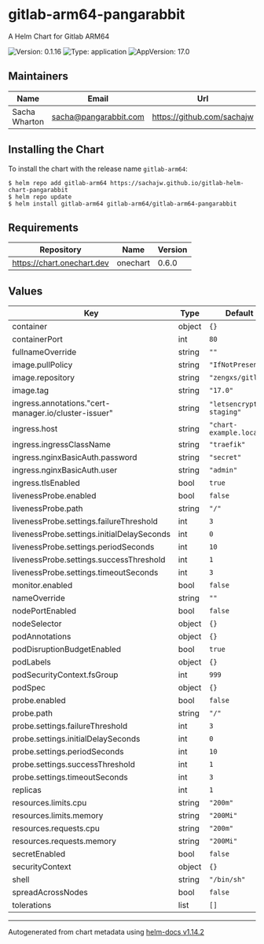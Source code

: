 # gitlab-arm64-pangarabbit

A Helm Chart for Gitlab ARM64

![Version: 0.1.16](https://img.shields.io/badge/Version-0.1.16-informational?style=flat-square)
![Type: application](https://img.shields.io/badge/Type-application-informational?style=flat-square)
![AppVersion: 17.0](https://img.shields.io/badge/AppVersion-17.0-informational?style=flat-square)

## Maintainers

| Name | Email | Url |
| ---- | ------ | --- |
| Sacha Wharton | <sacha@pangarabbit.com> | <https://github.com/sachajw> |

## Installing the Chart

To install the chart with the release name `gitlab-arm64`:

```console
$ helm repo add gitlab-arm64 https://sachajw.github.io/gitlab-helm-chart-pangarabbit
$ helm repo update
$ helm install gitlab-arm64 gitlab-arm64/gitlab-arm64-pangarabbit
```

## Requirements

| Repository | Name | Version |
|------------|------|---------|
| https://chart.onechart.dev | onechart | 0.6.0 |

## Values

| Key | Type | Default | Description |
|-----|------|---------|-------------|
| container | object | `{}` |  |
| containerPort | int | `80` |  |
| fullnameOverride | string | `""` |  |
| image.pullPolicy | string | `"IfNotPresent"` |  |
| image.repository | string | `"zengxs/gitlab"` |  |
| image.tag | string | `"17.0"` |  |
| ingress.annotations."cert-manager.io/cluster-issuer" | string | `"letsencrypt-staging"` |  |
| ingress.host | string | `"chart-example.local"` |  |
| ingress.ingressClassName | string | `"traefik"` |  |
| ingress.nginxBasicAuth.password | string | `"secret"` |  |
| ingress.nginxBasicAuth.user | string | `"admin"` |  |
| ingress.tlsEnabled | bool | `true` |  |
| livenessProbe.enabled | bool | `false` |  |
| livenessProbe.path | string | `"/"` |  |
| livenessProbe.settings.failureThreshold | int | `3` |  |
| livenessProbe.settings.initialDelaySeconds | int | `0` |  |
| livenessProbe.settings.periodSeconds | int | `10` |  |
| livenessProbe.settings.successThreshold | int | `1` |  |
| livenessProbe.settings.timeoutSeconds | int | `3` |  |
| monitor.enabled | bool | `false` |  |
| nameOverride | string | `""` |  |
| nodePortEnabled | bool | `false` |  |
| nodeSelector | object | `{}` |  |
| podAnnotations | object | `{}` |  |
| podDisruptionBudgetEnabled | bool | `true` |  |
| podLabels | object | `{}` |  |
| podSecurityContext.fsGroup | int | `999` |  |
| podSpec | object | `{}` |  |
| probe.enabled | bool | `false` |  |
| probe.path | string | `"/"` |  |
| probe.settings.failureThreshold | int | `3` |  |
| probe.settings.initialDelaySeconds | int | `0` |  |
| probe.settings.periodSeconds | int | `10` |  |
| probe.settings.successThreshold | int | `1` |  |
| probe.settings.timeoutSeconds | int | `3` |  |
| replicas | int | `1` |  |
| resources.limits.cpu | string | `"200m"` |  |
| resources.limits.memory | string | `"200Mi"` |  |
| resources.requests.cpu | string | `"200m"` |  |
| resources.requests.memory | string | `"200Mi"` |  |
| secretEnabled | bool | `false` |  |
| securityContext | object | `{}` |  |
| shell | string | `"/bin/sh"` |  |
| spreadAcrossNodes | bool | `false` |  |
| tolerations | list | `[]` |  |

----------------------------------------------
Autogenerated from chart metadata using [helm-docs v1.14.2](https://github.com/norwoodj/helm-docs/releases/v1.14.2)
